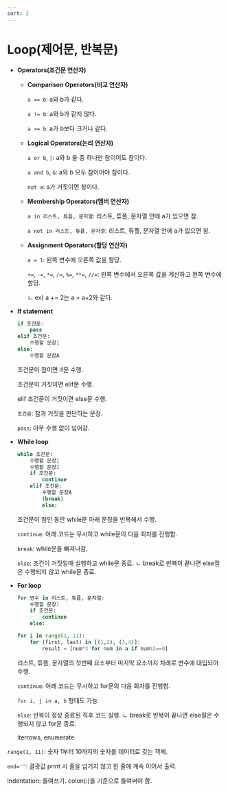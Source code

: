 ```yaml
---
sort: 2
---
```


# Loop(제어문, 반복문)

- **Operators(조건문 연산자)**
    - **Comparison Operators(비교 연산자)**

        `a == b`: a와 b가 같다.

        `a != b`: a와 b가 같지 않다.

        `a >= b`: a가 b보다 크거나 같다.

    - **Logical Operators(논리 연산자)**

        `a or b`, `|`: a와 b 둘 중 하나만 참이어도 참이다.

        `a and b`, `&`: a와 b 모두 참이어야 참이다.

        `not a`: a가 거짓이면 참이다.

    - **Membership Operators(멤버 연산자)**

        `a in 리스트, 튜플, 문자열`: 리스트, 튜플, 문자열 안에 a가 있으면 참.

        `a not in 리스트, 튜플, 문자열`: 리스트, 튜플, 문자열 안에 a가 없으면 참.

    - **Assignment Operators(할당 연산자)**

        `a = 1`: 왼쪽 변수에 오른쪽 값을 할당.

        `+=`, `-=`, `*=`, `/=`, `%=`, `**=`, `//=`: 왼쪽 변수에서 오른쪽 값을 계산하고 왼쪽 변수에 할당.
        
        ㄴ ex) a += 2는 a = a+2와 같다.
        
    





- **If statement**

    ``` python
    if 조건문:
        pass
    elif 조건문:
    	수행할 문장1  
    else:
    	수행할 문장A
    ```

    조건문이 참이면 if문 수행.

    조건문이 거짓이면 elif문 수행.

    elif 조건문이 거짓이면 else문 수행.

    `조건문`: 참과 거짓을 판단하는 문장.

    `pass`: 아무 수행 없이 넘어감.

    



- **While loop**

    ```python
    while 조건문:
        수행할 문장1
    	수행할 문장2
    	if 조건문:
    		continue
    	elif 조건문:
    		수행할 문장A
    		(break)
    		else:
    ```

    조건문이 참인 동안 while문 아래 문장을 반복해서 수행.

    `continue`: 아래 코드는 무시하고 while문의 다음 회차를 진행함.

    `break`: while문을 빠져나감.

    `else`: 조건이 거짓일때 실행하고 while문 종료.
    ㄴ break로 반복이 끝나면 else절은 수행되지 않고 while문 종료.






- **For loop**

    ```python
    for 변수 in 리스트, 튜플, 문자열:
    	수행할 문장1
    	if 조건문:
    		continue
    	else:
    
    for i in range(1, 11):
    	for (first, last) in [(1,2), (3,4)]:
    		result = [num*3 for num in a if num%2==0]
    ```

    리스트, 튜플, 문자열의 첫번째 요소부터 마지막 요소까지 차례로 변수에 대입되어 수행.

    `continue`: 아래 코드는 무시하고 for문의 다음 회차를 진행함.

    `for i, j in a, b` 형태도 가능
    
    `else`: 반복이 정상 종료된 직후 코드 실행.
    ㄴ break로 반복이 끝나면 else절은 수행되지 않고 for문 종료.
    
    iterrows, enumerate





`range(1, 11)`: 숫자 1부터 10까지의 숫자를 데이터로 갖는 객체.

`end=''`: 결괏값 print 시 줄을 넘기지 않고 한 줄에 계속 이어서 출력.

Indentation: 들여쓰기. colon(:)을 기준으로 들여써야 함.